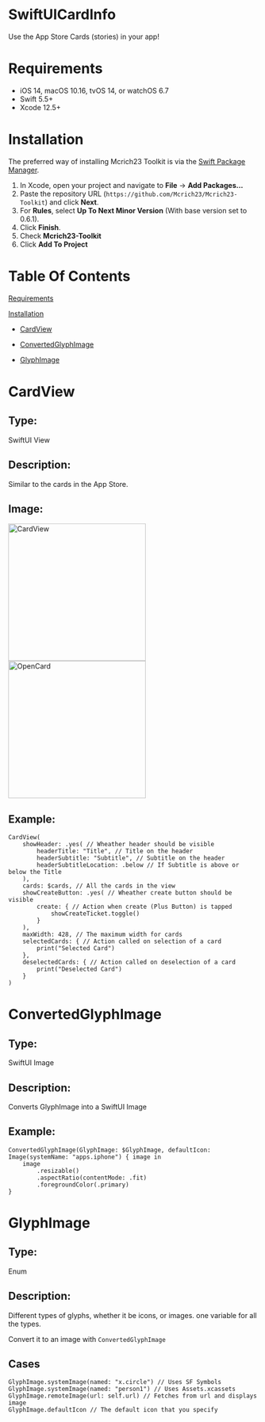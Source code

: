 # SwiftUICardInfo

Use the App Store Cards (stories) in your app!

# Requirements 

- iOS 14, macOS 10.16, tvOS 14, or watchOS 6.7
- Swift 5.5+
- Xcode 12.5+

# Installation

The preferred way of installing Mcrich23 Toolkit is via the [Swift Package Manager](https://swift.org/package-manager/).


1. In Xcode, open your project and navigate to **File** → **Add Packages...**
2. Paste the repository URL (`https://github.com/Mcrich23/Mcrich23-Toolkit`) and click **Next**.
3. For **Rules**, select **Up To Next Minor Version** (With base version set to 0.6.1).
4. Click **Finish**.
5. Check **Mcrich23-Toolkit**
6. Click **Add To Project**

# **Table Of Contents**

[Requirements](#requirements)

[Installation](#installation)


- [CardView](#cardview)

- [ConvertedGlyphImage](#convertedglyphimage)

- [GlyphImage](#glyphimage)

# **CardView**

## **Type:**

SwiftUI View

## **Description:**

Similar to the cards in the App Store.

## **Image:**

<img height="277" alt="CardView" src="https://user-images.githubusercontent.com/81453549/160887712-a05ae6b2-4915-448f-bca8-a6aba111a2fe.png"><img height="277" alt="OpenCard" src="https://user-images.githubusercontent.com/81453549/160888175-f886d89a-cd37-4b79-8c06-30c4b273a8d3.png">


## **Example:**
```
CardView(
    showHeader: .yes( // Wheather header should be visible
        headerTitle: "Title", // Title on the header
        headerSubtitle: "Subtitle", // Subtitle on the header
        headerSubtitleLocation: .below // If Subtitle is above or below the Title
    ),
    cards: $cards, // All the cards in the view
    showCreateButton: .yes( // Wheather create button should be visible
        create: { // Action when create (Plus Button) is tapped
            showCreateTicket.toggle()
        }
    ),
    maxWidth: 428, // The maximum width for cards
    selectedCards: { // Action called on selection of a card
        print("Selected Card")
    },
    deselectedCards: { // Action called on deselection of a card
        print("Deselected Card")
    }
)
```

# **ConvertedGlyphImage**

## **Type:**

SwiftUI Image

## **Description:**

Converts GlyphImage into a SwiftUI Image

## **Example:**

 ```
 ConvertedGlyphImage(GlyphImage: $GlyphImage, defaultIcon: Image(systemName: "apps.iphone") { image in
     image
         .resizable()
         .aspectRatio(contentMode: .fit)
         .foregroundColor(.primary)
 }
 ```

# **GlyphImage**

## **Type:**

Enum

## **Description:**
Different types of glyphs, whether it be icons, or images. one variable for all the types.


Convert it to an image with `ConvertedGlyphImage`
 
 ## **Cases**
 
 ```
 GlyphImage.systemImage(named: "x.circle") // Uses SF Symbols
 GlyphImage.systemImage(named: "person1") // Uses Assets.xcassets
 GlyphImage.remoteImage(url: self.url) // Fetches from url and displays image
 GlyphImage.defaultIcon // The default icon that you specify
```
